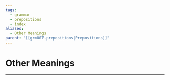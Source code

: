 ```yaml
---
tags:
  - grammar
  - prepositions
  - index
aliases:
  - Other Meanings
parent: "[[grm007-prepositions|Prepositions]]"
---
```

# Other Meanings
---
